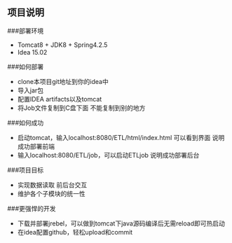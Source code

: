 ## 项目说明

###部署环境
- Tomcat8 + JDK8 + Spring4.2.5
- Idea 15.02

###如何部署
- clone本项目git地址到你的idea中
- 导入jar包
- 配置IDEA artifacts以及tomcat
- 将Job文件复制到C盘下面 不能复制到别的地方

###如何成功
- 启动tomcat，输入localhost:8080/ETL/html/index.html 可以看到界面 说明成功部署前端
- 输入localhost:8080/ETL/job，可以启动ETLjob 说明成功部署后台

###项目目标
- 实现数据读取 前后台交互
- 维护各个子模块的统一性

###更强悍的开发
- 下载并部署jrebel，可以做到tomcat下java源码编译后无需reload即可热启动
- 在idea配置github，轻松upload和commit